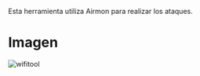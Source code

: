 Esta herramienta utiliza Airmon para realizar los ataques.



<h1>Imagen</h1>


![wifitool](https://github.com/Criftcking/kalilinux-Wifi-Destroy/assets/86767725/cb648b47-5ce4-466f-a09f-9a7bf0fc4e45)
